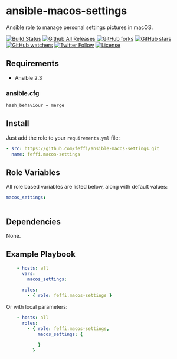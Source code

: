# ansible-macos-settings
Ansible role to manage personal settings pictures in macOS.

[![Build Status](https://img.shields.io/travis/feffi/ansible-macos-settings.svg)](https://travis-ci.org/feffi/ansible-macos-settings) [![Github All Releases](https://img.shields.io/github/downloads/feffi/ansible-macos-settings/total.svg)](https://github.com/feffi/ansible-macos-settings) [![GitHub forks](https://img.shields.io/github/forks/feffi/ansible-macos-settings.svg?style=social&label=Fork)](https://github.com/feffi/ansible-macos-settings) [![GitHub stars](https://img.shields.io/github/stars/feffi/ansible-macos-settings.svg?style=social&label=Star)](https://github.com/feffi/ansible-macos-settings) [![GitHub watchers](https://img.shields.io/github/watchers/feffi/ansible-macos-settings.svg?style=social&label=Watch)](https://github.com/feffi/ansible-macos-settings) [![Twitter Follow](https://img.shields.io/twitter/follow/feffi1.svg?style=social&label=Follow)](https://twitter.com/feffi1) [![License](http://img.shields.io/:license-mit-blue.svg)](https://github.com/feffi/ansible-macos-settings/blob/master/LICENSE)

## Requirements
- Ansible 2.3

### ansible.cfg
```
hash_behaviour = merge
```

## Install
Just add the role to your ``requirements.yml`` file:
```yaml
- src: https://github.com/feffi/ansible-macos-settings.git
  name: feffi.macos-settings
```

## Role Variables
All role based variables are listed below, along with default values:

```yaml
macos_settings:
  

```

## Dependencies
None.

## Example Playbook

```yaml
    - hosts: all
      vars:
        macos_settings:
          
      roles:
        - { role: feffi.macos-settings }
```
Or with local parameters:

```yaml
    - hosts: all
      roles:
        - { role: feffi.macos-settings,
            macos_settings: {
              
            }
          }
```
